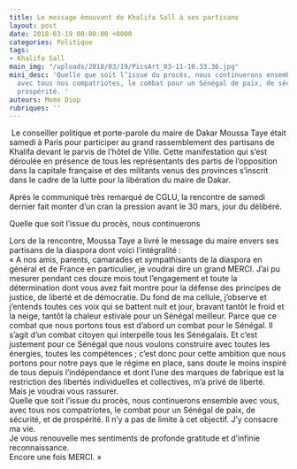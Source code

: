 ```yaml
---
title: Le message émouvant de Khalifa Sall à ses partisans
layout: post
date: 2018-03-19 00:00:00 +0000
categories: Politique
tags:
- Khalifa Sall
main_img: "/uploads/2018/03/19/PicsArt_03-11-10.33.36.jpg"
mini_desc: 'Quelle que soit l’issue du procès, nous continuerons ensemble avec vous,
  avec tous nos compatriotes, le combat pour un Sénégal de paix, de sécurité, et de
  prospérité. '
auteurs: Momo Diop
rubriques: ''
---
```

 Le conseiller politique et porte-parole du maire de Dakar Moussa Taye était samedi à Paris pour participer au grand rassemblement des partisans de Khalifa devant le parvis de l’hôtel de Ville. Cette manifestation qui s’est déroulée en présence de tous les représentants des partis de l’opposition dans la capitale française et des militants venus des provinces s’inscrit dans le cadre de la lutte pour la libération du maire de Dakar.

Après le communiqué très remarqué de CGLU, la rencontre de samedi dernier fait monter d’un cran la pression avant le 30 mars, jour du délibéré.

Quelle que soit l’issue du procès, nous continuerons 

Lors de la rencontre, Moussa Taye a livré le message du maire envers ses partisans de la diaspora dont voici l’intégralité :  
« A nos amis, parents, camarades et sympathisants de la diaspora en général et de France en particulier, je voudrai dire un grand MERCI. J’ai pu mesurer pendant ces douze mois tout l’engagement et toute la détermination dont vous avez fait montre pour la défense des principes de justice, de liberté et de démocratie. Du fond de ma cellule, j’observe et j’entends toutes ces voix qui se battent nuit et jour, bravant tantôt le froid et la neige, tantôt la chaleur estivale pour un Sénégal meilleur. Parce que ce combat que nous portons tous est d’abord un combat pour le Sénégal. Il s’agit d’un combat citoyen qui interpelle tous les Sénégalais. Et c’est justement pour ce Sénégal que nous voulons construire avec toutes les énergies, toutes les compétences ; c’est donc pour cette ambition que nous portons pour notre pays que le régime en place, sans doute le moins inspiré de tous depuis l’indépendance et dont l’une des marques de fabrique est la restriction des libertés individuelles et collectives, m’a privé de liberté.  
Mais je voudrai vous rassurer.  
Quelle que soit l’issue du procès, nous continuerons ensemble avec vous, avec tous nos compatriotes, le combat pour un Sénégal de paix, de sécurité, et de prospérité. Il n’y a pas de limite à cet objectif. J’y consacre ma vie.  
Je vous renouvelle mes sentiments de profonde gratitude et d’infinie reconnaissance.  
Encore une fois MERCI. »